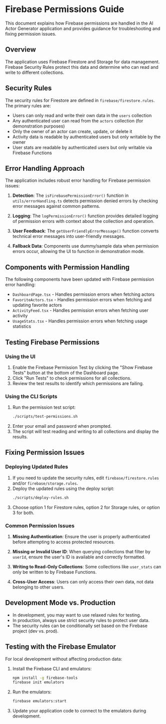 # Firebase Permissions Guide

This document explains how Firebase permissions are handled in the AI Actor Generator application and provides guidance for troubleshooting and fixing permission issues.

## Overview

The application uses Firebase Firestore and Storage for data management. Firebase Security Rules protect this data and determine who can read and write to different collections.

## Security Rules

The security rules for Firestore are defined in `firebase/firestore.rules`. The primary rules are:

- Users can only read and write their own data in the `users` collection
- Any authenticated user can read from the `actors` collection (for demonstration purposes)
- Only the owner of an actor can create, update, or delete it
- Activity data is readable by authenticated users but only writable by the owner
- User stats are readable by authenticated users but only writable via Firebase Functions

## Error Handling Approach

The application includes robust error handling for Firebase permission issues:

1. **Detection**: The `isFirebasePermissionError()` function in `utils/errorHandling.ts` detects permission denied errors by checking error messages against common patterns.

2. **Logging**: The `logPermissionError()` function provides detailed logging of permission errors with context about the collection and operation.

3. **User Feedback**: The `getUserFriendlyErrorMessage()` function converts technical error messages into user-friendly messages.

4. **Fallback Data**: Components use dummy/sample data when permission errors occur, allowing the UI to function in demonstration mode.

## Components with Permission Handling

The following components have been updated with Firebase permission error handling:

- `DashboardPage.tsx` - Handles permission errors when fetching actors
- `FavoriteActors.tsx` - Handles permission errors when fetching and updating favorite actors
- `ActivityFeed.tsx` - Handles permission errors when fetching user activity
- `UsageStats.tsx` - Handles permission errors when fetching usage statistics

## Testing Firebase Permissions

### Using the UI
 
1. Enable the Firebase Permission Test by clicking the "Show Firebase Tests" button at the bottom of the Dashboard page.
2. Click "Run Tests" to check permissions for all collections.
3. Review the test results to identify which permissions are failing.

### Using the CLI Scripts

1. Run the permission test script:
   ```bash
   ./scripts/test-permissions.sh
   ```
2. Enter your email and password when prompted.
3. The script will test reading and writing to all collections and display the results.

## Fixing Permission Issues

### Deploying Updated Rules

1. If you need to update the security rules, edit `firebase/firestore.rules` and/or `firebase/storage.rules`.
2. Deploy the updated rules using the deploy script:
   ```bash
   ./scripts/deploy-rules.sh
   ```
3. Choose option 1 for Firestore rules, option 2 for Storage rules, or option 3 for both.

### Common Permission Issues

1. **Missing Authentication**: Ensure the user is properly authenticated before attempting to access protected resources.

2. **Missing or Invalid User ID**: When querying collections that filter by `userId`, ensure the user's ID is available and correctly formatted.

3. **Writing to Read-Only Collections**: Some collections like `user_stats` can only be written to by Firebase Functions.

4. **Cross-User Access**: Users can only access their own data, not data belonging to other users.

## Development Mode vs. Production

- In development, you may want to use relaxed rules for testing.
- In production, always use strict security rules to protect user data.
- The security rules can be conditionally set based on the Firebase project (dev vs. prod).

## Testing with the Firebase Emulator

For local development without affecting production data:

1. Install the Firebase CLI and emulators:
   ```bash
   npm install -g firebase-tools
   firebase init emulators
   ```

2. Run the emulators:
   ```bash
   firebase emulators:start
   ```

3. Update your application code to connect to the emulators during development. 